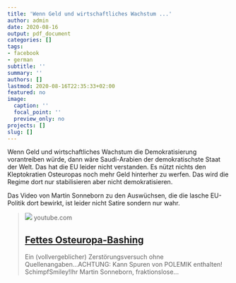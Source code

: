 ```yaml
---
title: 'Wenn Geld und wirtschaftliches Wachstum ...'
author: admin
date: 2020-08-16
output: pdf_document
categories: []
tags:
- facebook
- german
subtitle: ''
summary: ''
authors: []
lastmod: 2020-08-16T22:35:33+02:00
featured: no
image:
  caption: ''
  focal_point: ''
  preview_only: no
projects: []
slug: []
---
```

Wenn Geld und wirtschaftliches Wachstum die Demokratisierung
vorantreiben würde, dann wäre Saudi-Arabien der demokratischste Staat der Welt. Das hat die EU leider nicht verstanden. Es nützt nichts den Kleptokratien Osteuropas noch mehr Geld hinterher zu werfen. Das wird die Regime dort nur stabilisieren aber nicht demokratisieren.

Das Video von Martin Sonneborn zu den Auswüchsen, die die lasche EU-Politik dort bewirkt, ist leider nicht Satire sondern nur wahr.
> [![](https://i.ytimg.com/vi/paPHtR70u5g/maxresdefault.jpg)](https://www.youtube.com/watch?v=paPHtR70u5g)
> youtube.com
> ## [Fettes Osteuropa-Bashing](https://www.youtube.com/watch?v=paPHtR70u5g)
>
>Ein (vollvergeblicher) Zerstörungsversuch ohne Quellenangaben...ACHTUNG: Kann Spuren von POLEMIK enthalten! SchimpfSmiley!Ihr Martin Sonneborn, fraktionslose...

